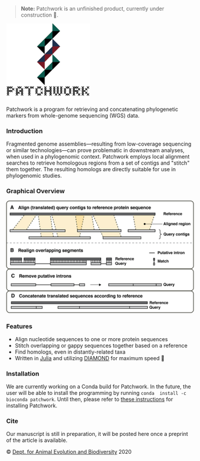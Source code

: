 > **Note:** Patchwork is an unfinished product, currently under construction 🚧.
<img src="https://github.com/fethalen/Patchwork/blob/main/patchwork_logo_500px.png" alt="Patchwork logo" width="225"/>

Patchwork is a program for retrieving and concatenating phylogenetic 
markers from whole-genome sequencing (WGS) data.

### Introduction

Fragmented genome assemblies—resulting from low-coverage sequencing or similar
technologies—can prove problematic in downstream analyses, when used in a
phylogenomic context. Patchwork employs local alignment searches to retrieve
homologous regions from a set of contigs and "stitch" them together. The
resulting homologs are directly suitable for use in phylogenomic studies.

### Graphical Overview

![Graphical Overview](https://github.com/fethalen/patchwork/blob/main/overview.png?raw=true)

### Features

* Align nucleotide sequences to one or more protein sequences
* Stitch overlapping or gappy sequences together based on a reference
* Find homologs, even in distantly-related taxa
* Written in [Julia](https://julialang.org/) and utilizing [DIAMOND](https://github.com/bbuchfink/diamond) for maximum speed 🐇

### Installation

We are currently working on a Conda build for Patchwork. In the future, 
the user will be able to install the programming by running `conda 
install -c bioconda patchwork`. Until then, please refer to 
[these instructions](https://github.com/fethalen/Patchwork/wiki/4.-Installation)
for installing Patchwork.

### Cite

Our manuscript is still in preparation, it will be posted here once a preprint
of the article is available.

© [Dept. for Animal Evolution and Biodiversity](https://www.uni-goettingen.de/en/80149.html) 2020
